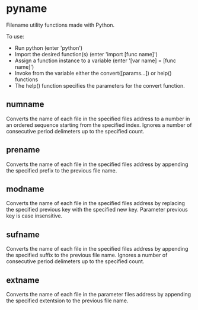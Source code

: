 # pyname

Filename utility functions made with Python. 

To use: 
* Run python (enter 'python')
* Import the desired function(s) (enter 'import [func name]')
* Assign a function instance to a variable (enter '[var name] = [func name]')
* Invoke from the variable either the convert([params...]) or help() functions
* The help() function specifies the parameters for the convert function.

## numname

Converts the name of each file in the specified files address to a number in an ordered sequence starting from the specified index. Ignores a number of consecutive period delimeters up to the specified count.

## prename

Converts the name of each file in the specified files address by appending the specified prefix to the previous file name.

## modname

Converts the name of each file in the specified files address by replacing the specified previous key with the specified new key. Parameter previous key is case insensitive.

## sufname

Converts the name of each file in the specified files address by appending the specified suffix to the previous file name. Ignores a number of consecutive period delimeters up to the specified count.

## extname

Converts the name of each file in the parameter files address by appending the specified extentsion to the previous file name.